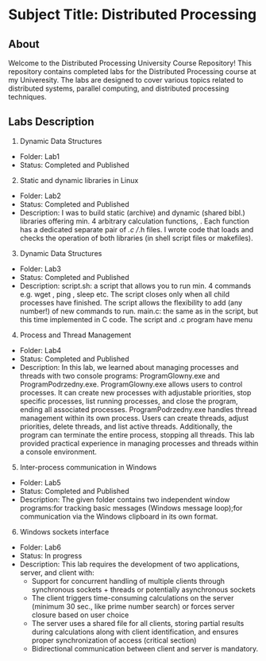 # Subject Title: Distributed Processing

## About

Welcome to the Distributed Processing University Course Repository!
This repository contains completed labs for the Distributed Processing course at my Univeresity. The labs are designed to cover various topics related to distributed systems, 
parallel computing, and distributed processing techniques.



## Labs Description
1. Dynamic Data Structures
  - Folder: Lab1
  - Status: Completed and Published
2. Static and dynamic libraries in Linux
  - Folder: Lab2
  - Status: Completed and Published
  - Description: I was to build static (archive) and dynamic (shared bibl.) libraries offering min. 4 arbitrary calculation functions, . Each function has a dedicated separate pair of *.c /*.h   files. I wrote code that loads and checks the operation of both libraries (in shell script files or makefiles).
3. Dynamic Data Structures
  - Folder: Lab3
  - Status: Completed and Published
  - Description: script.sh: a script that allows you to run min. 4 commands e.g. wget , ping , sleep etc. The script closes only when all child processes have finished.
The script allows the flexibility to add (any number!) of new commands to run.
main.c: the same as in the script, but this time implemented in C code.
The script and .c program have menu
4. Process and Thread Management
  - Folder: Lab4
  - Status: Completed and Published
  - Description: In this lab, we learned about managing processes and threads with two console programs: ProgramGlowny.exe and ProgramPodrzedny.exe.
ProgramGlowny.exe allows users to control processes. It can create new processes with adjustable priorities, stop specific processes, list running processes, and close the program, ending all associated processes.
ProgramPodrzedny.exe handles thread management within its own process. Users can create threads, adjust priorities, delete threads, and list active threads. Additionally, the program can terminate the entire process, stopping all threads.
This lab provided practical experience in managing processes and threads within a console environment.
5.  Inter-process communication in Windows
  - Folder: Lab5
  - Status: Completed and Published
  - Description: The given folder contains two independent window programs:for tracking basic messages (Windows message loop);for communication via the Windows clipboard in its own format.
6. Windows sockets interface
  - Folder: Lab6
  - Status: In progress
  - Description:  This lab requires the development of two applications, server, and client with:
     - Support for concurrent handling of multiple clients through synchronous sockets + threads or potentially asynchronous sockets
     - The client triggers time-consuming calculations on the server (minimum 30 sec., like prime number search) or forces server closure based on user choice
     - The server uses a shared file for all clients, storing partial results during calculations along with client identification, and ensures proper synchronization of access (critical section)
     - Bidirectional communication between client and server is mandatory.


